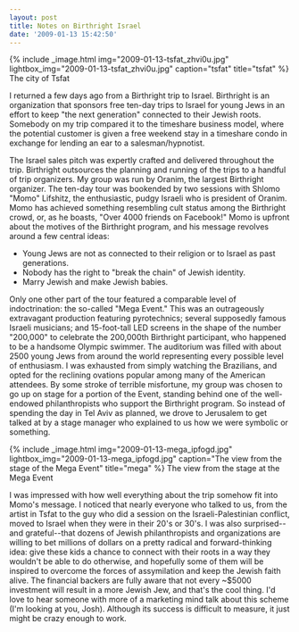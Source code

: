 ```yaml
---
layout: post
title: Notes on Birthright Israel
date: '2009-01-13 15:42:50'
---
```



{% include _image.html img="2009-01-13-tsfat_zhvi0u.jpg" lightbox_img="2009-01-13-tsfat_zhvi0u.jpg" caption="tsfat" title="tsfat"  %}
The city of Tsfat
</div>I returned a few days ago from a Birthright trip to Israel. Birthright is an organization that sponsors free ten-day trips to Israel for young Jews in an effort to keep "the next generation" connected to their Jewish roots. Somebody on my trip compared it to the timeshare business model, where the potential customer is given a free weekend stay in a timeshare condo in exchange for lending an ear to a salesman/hypnotist.

The Israel sales pitch was expertly crafted and delivered throughout the trip. Birthright outsources the planning and running of the trips to a handful of trip organizers. My group was run by Oranim, the largest Birthright organizer. The ten-day tour was bookended by two sessions with Shlomo "Momo" Lifshitz, the enthusiastic, pudgy Israeli who is president of Oranim. Momo has achieved something resembling cult status among the Birthright crowd, or, as he boasts, "Over 4000 friends on Facebook!" Momo is upfront about the motives of the Birthright program, and his message revolves around a few central ideas:

- Young Jews are not as connected to their religion or to Israel as past generations.
- Nobody has the right to "break the chain" of Jewish identity.
- Marry Jewish and make Jewish babies.

Only one other part of the tour featured a comparable level of indoctrination: the so-called "Mega Event." This was an outrageously extravagant production featuring pyrotechnics; several supposedly famous Israeli musicians; and 15-foot-tall LED screens in the shape of the number "200,000" to celebrate the 200,000th Birthright participant, who happened to be a handsome Olympic swimmer. The auditorium was filled with about 2500 young Jews from around the world representing every possible level of enthusiasm. I was exhausted from simply watching the Brazilians, and opted for the reclining ovations popular among many of the American attendees. By some stroke of terrible misfortune, my group was chosen to go up on stage for a portion of the Event, standing behind one of the well-endowed philanthropists who support the Birthright program. So instead of spending the day in Tel Aviv as planned, we drove to Jerusalem to get talked at by a stage manager who explained to us how we were symbolic or something.

{% include _image.html img="2009-01-13-mega_ipfogd.jpg" lightbox_img="2009-01-13-mega_ipfogd.jpg" caption="The view from the stage of the Mega Event" title="mega"  %}
The view from the stage at the Mega Event
</div>I was impressed with how well everything about the trip somehow fit into Momo's message. I noticed that nearly everyone who talked to us, from the artist in Tsfat to the guy who did a session on the Israeli-Palestinian conflict, moved to Israel when they were in their 20's or 30's. I was also surprised--and grateful--that dozens of Jewish philanthropists and organizations are willing to bet millions of dollars on a pretty radical and forward-thinking idea: give these kids a chance to connect with their roots in a way they wouldn't be able to do otherwise, and hopefully some of them will be inspired to overcome the forces of assymilation and keep the Jewish faith alive. The financial backers are fully aware that not every ~$5000 investment will result in a more Jewish Jew, and that's the cool thing. I'd love to hear someone with more of a marketing mind talk about this scheme (I'm looking at you, Josh). Although its success is difficult to measure, it just might be crazy enough to work.


